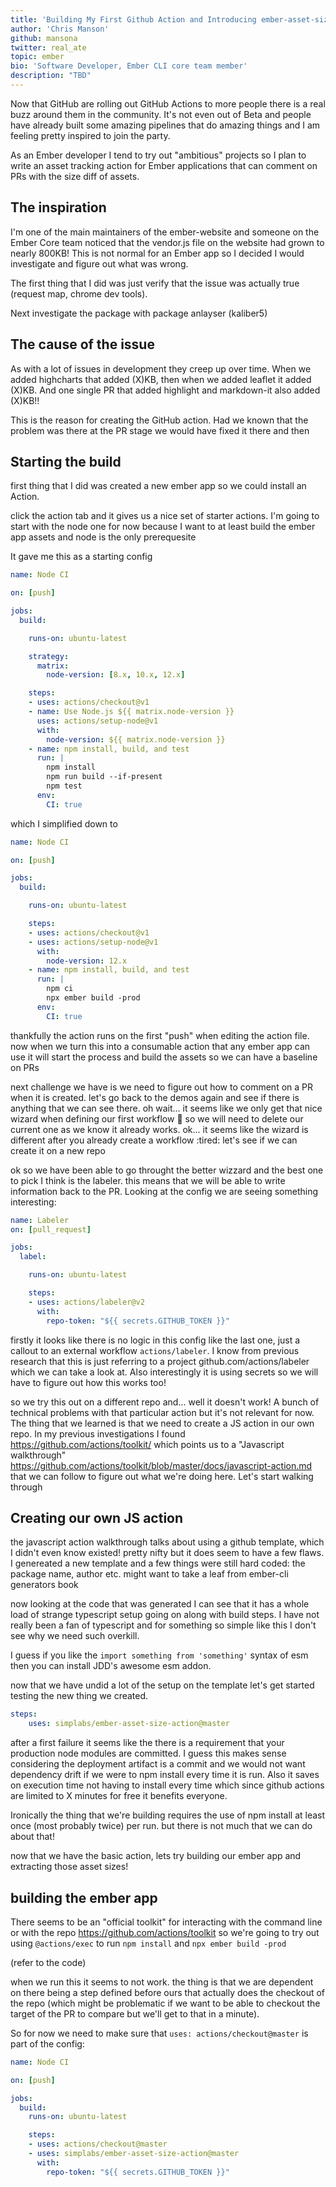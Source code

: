 ```yaml
---
title: 'Building My First Github Action and Introducing ember-asset-size-action'
author: 'Chris Manson'
github: mansona
twitter: real_ate
topic: ember
bio: 'Software Developer, Ember CLI core team member'
description: "TBD"
---
```


Now that GitHub are rolling out GitHub Actions to more people there is a real buzz around them in the community. It's not even out of Beta and people have already built some amazing pipelines that do amazing things and I am feeling pretty inspired to join the party.

As an Ember developer I tend to try out "ambitious" projects so I plan to write an asset tracking action for Ember applications that can comment on PRs with the size diff of assets.

## The inspiration

I'm one of the main maintainers of the ember-website and someone on the Ember Core team noticed that the vendor.js file on the website had grown to nearly 800KB! This is not normal for an Ember app so I decided I would investigate and figure out what was wrong.

The first thing that I did was just verify that the issue was actually true (request map, chrome dev tools).

Next investigate the package with package anlayser (kaliber5)

<sidebar about all ember-apps being similar so we can do this easliy>

## The cause of the issue

As with a lot of issues in development they creep up over time. When we added highcharts that added (X)KB, then when we added leaflet it added (X)KB. And one single PR that added highlight and markdown-it also added (X)KB!!

This is the reason for creating the GitHub action. Had we known that the problem was there at the PR stage we would have fixed it there and then

## Starting the build

first thing that I did was created a new ember app so we could install an Action.

click the action tab and it gives us a nice set of starter actions. I'm going to start with the node one for now because I want to at least build the ember app assets and node is the only prerequesite

It gave me this as a starting config

```yaml
name: Node CI

on: [push]

jobs:
  build:

    runs-on: ubuntu-latest

    strategy:
      matrix:
        node-version: [8.x, 10.x, 12.x]

    steps:
    - uses: actions/checkout@v1
    - name: Use Node.js ${{ matrix.node-version }}
      uses: actions/setup-node@v1
      with:
        node-version: ${{ matrix.node-version }}
    - name: npm install, build, and test
      run: |
        npm install
        npm run build --if-present
        npm test
      env:
        CI: true
```

which I simplified down to

```yaml
name: Node CI

on: [push]

jobs:
  build:

    runs-on: ubuntu-latest

    steps:
    - uses: actions/checkout@v1
    - uses: actions/setup-node@v1
      with:
        node-version: 12.x
    - name: npm install, build, and test
      run: |
        npm ci
        npx ember build -prod
      env:
        CI: true
```

thankfully the action runs on the first "push" when editing the action file. now when we turn this into a consumable action that any ember app can use it will start the process and build the assets so we can have a baseline on PRs

next challenge we have is we need to figure out how to comment on a PR when it is created. let's go back to the demos again and see if there is anything that we can see there. oh wait... it seems like we only get that nice wizard when defining our first workflow :facepalm: so we will need to delete our current one as we know it already works. ok... it seems like the wizard is different after you already create a workflow :tired: let's see if we can create it on a new repo

ok so we have been able to go throught the better wizzard and the best one to pick I think is the labeler. this means that we will be able to write information back to the PR. Looking at the config we are seeing something interesting:

```yaml
name: Labeler
on: [pull_request]

jobs:
  label:

    runs-on: ubuntu-latest

    steps:
    - uses: actions/labeler@v2
      with:
        repo-token: "${{ secrets.GITHUB_TOKEN }}"
```

firstly it looks like there is no logic in this config like the last one, just a callout to an external workflow `actions/labeler`. I know from previous research that this is just referring to a project github.com/actions/labeler which we can take a look at. Also interestingly it is using secrets so we will have to figure out how this works too!

so we try this out on a different repo and... well it doesn't work! A bunch of technical problems with that particular action but it's not relevant for now. The thing that we learned is that we need to create a JS action in our own repo. In my previous investigations I found https://github.com/actions/toolkit/ which points us to a "Javascript walkthrough" https://github.com/actions/toolkit/blob/master/docs/javascript-action.md that we can follow to figure out what we're doing here. Let's start walking through

## Creating our own JS action

the javascript action walkthrough talks about using a github template, which I didn't even know existed! pretty nifty but it does seem to have a few flaws. I genereated a new template and a few things were still hard coded: the package name, author etc. might want to take a leaf from ember-cli generators book

now looking at the code that was generated I can see that it has a whole load of strange typescript setup going on along with build steps. I have not really been a fan of typescript and for something so simple like this I don't see why we need such overkill.

I guess if you like the `import something from 'something'` syntax of esm then you can install JDD's awesome esm addon.

now that we have undid a lot of the setup on the template let's get started testing the new thing we created.

```yaml
steps:
    uses: simplabs/ember-asset-size-action@master
```

after a first failure it seems like the there is a requirement that your production node modules are committed. I guess this makes sense considering the deployment artifact is a commit and we would not want dependency drift if we were to npm install every time it is run. Also it saves on execution time not having to install every time which since github actions are limited to X minutes for free it benefits everyone.

Ironically the thing that we're building requires the use of npm install at least once (most probably twice) per run. but there is not much that we can do about that!

now that we have the basic action, lets try building our ember app and extracting those asset sizes!

## building the ember app

There seems to be an "official toolkit" for interacting with the command line or with the repo https://github.com/actions/toolkit so we're going to try out using `@actions/exec` to run `npm install` and `npx ember build -prod`

(refer to the code)

when we run this it seems to not work. the thing is that we are dependent on there being a step defined before ours that actually does the checkout of the repo (which might be problematic if we want to be able to checkout the target of the PR to compare but we'll get to that in a minute).

So for now we need to make sure that `uses: actions/checkout@master` is part of the config:

```yaml
name: Node CI

on: [push]

jobs:
  build:
    runs-on: ubuntu-latest

    steps:
    - uses: actions/checkout@master
    - uses: simplabs/ember-asset-size-action@master
      with:
        repo-token: "${{ secrets.GITHUB_TOKEN }}"
```

